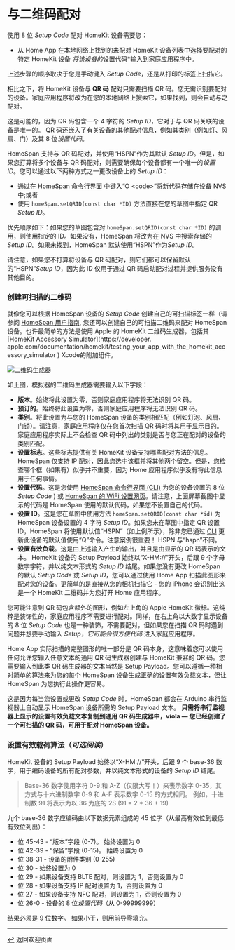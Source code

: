 # 与二维码配对

使用 8 位 *Setup Code* 配对 HomeKit 设备需要您：

* 从 Home App 在本地网络上找到的未配对 HomeKit 设备列表中选择要配对的特定 HomeKit 设备
*将该设备的*设置代码*输入到家庭应用程序中。

上述步骤的顺序取决于您是手动键入 *Setup Code*，还是从打印的标签上扫描它。

相比之下，将 HomeKit 设备与 **QR 码** 配对只需要扫描 QR 码。您无需识别要配对的设备。家庭应用程序将改为在您的本地网络上搜索它，如果找到，则会自动与之配对。

这是可能的，因为 QR 码包含一个 4 字符的 *Setup ID*，它对于与 QR 码关联的设备是唯一的。 QR 码还嵌入了有关设备的其他配对信息，例如其类别（例如灯、风扇、门）及其 8 位*设置代码*。

HomeSpan 支持与 QR 码配对，并使用“HSPN”作为其默认 *Setup ID*。但是，如果您打算将多个设备与 QR 码配对，则需要确保每个设备都有一个唯一的*设置 ID*。您可以通过以下两种方式之一更改设备上的 *Setup ID*：

* 通过在 HomeSpan [命令行界面](https://github.com/HomeSpan/HomeSpan/blob/master/docs/CLI.md) 中键入“O \<code\>”将新代码存储在设备 NVS 中;或者
* 使用 `homeSpan.setQRID(const char *ID)` 方法直接在您的草图中指定 QR *Setup ID*。
  
优先顺序如下：如果您的草图包含对 `homeSpan.setQRID(const char *ID)` 的调用，则使用指定的 ID。如果没有，HomeSpan 将改为在 NVS 中搜索存储的 *Setup ID*。如果未找到，HomeSpan 默认使用“HSPN”作为*Setup ID*。
  
请注意，如果您不打算将设备与 QR 码配对，则它们都可以保留默认的“HSPN”*Setup ID*，因为此 ID 仅用于通过 QR 码启动配对过程并提供服务没有其他目的。

### 创建可扫描的二维码

就像您可以根据 HomeSpan 设备的 *Setup Code* 创建自己的可扫描标签一样（请参阅 [HomeSpan 用户指南](https://github.com/abackup/HomeSpan-zh/blob/master/docs/UserGuide.md#创建可扫描的二维码), 您还可以创建自己的可扫描二维码来配对 HomeSpan 设备。也许最简单的方法是使用 Apple 的 HomeKit 二维码生成器，包括其 [HomeKit Accessory Simulator](https://developer. apple.com/documentation/homekit/testing_your_app_with_the_homekit_accessory_simulator ) Xcode的附加组件。

![二维码生成器](images/QRCode.png)

如上图，模拟器的二维码生成器需要输入以下字段：

* **版本**。始终将此设置为零，否则家庭应用程序将无法识别 QR 码。
* **预订的**。始终将此设置为零，否则家庭应用程序将无法识别 QR 码。
* **类别**。将此设置为与您的 HomeSpan 设备的类别相匹配（例如灯泡、风扇、门锁）。请注意，家庭应用程序仅在您首次扫描 QR 码时将其用于显示目的。家庭应用程序实际上不会检查 QR 码中列出的类别是否与您正在配对的设备的类别匹配。
* **设置标志**。这些标志提供有关 HomeKit 设备支持哪些配对方法的信息。 HomeSpan 仅支持 IP 配对，因此您选中该框并将其他两个留空。但是，您检查哪个框（如果有）似乎并不重要，因为 Home 应用程序似乎没有将此信息用于任何事情。
* **设置代码**。这是您使用 [HomeSpan 命令行界面 (CLI)](https://github.com/HomeSpan/HomeSpan/blob/master/docs/CLI.md) 为您的设备设置的 8 位 *Setup Code* ) 或 [HomeSpan 的 WiFi 设置网页](https://github.com/HomeSpan/HomeSpan/blob/master/docs/UserGuide.md#setting-homespans-wifi-credentials-and-setup-code)。请注意，上面屏幕截图中显示的代码是 HomeSpan 使用的默认代码，如果您不设置自己的代码。
* **设置 ID**。这是您在草图中使用方法 `homeSpan.setQRID(const char *id)` 为 HomeSpan 设备设置的 4 字符 *Setup ID*。如果您未在草图中指定 QR 设置 ID，HomeSpan 将使用默认值“HSPN”（如上例所示），除非您已通过 [CLI](CLI.md) 更新此设备的默认值使用“Q”命令。注意案例很重要！ HSPN 与“hspn”不同。
* **设置有效负载**。这是由上述输入产生的输出，并且是由显示的 QR 码表示的文本。 HomeKit 设备的 Setup Payload 始终以“X-HM://”开头，后跟 9 个字母数字字符，并以纯文本形式的 *Setup ID* 结尾。如果您没有更改 HomeSpan 的默认 *Setup Code* 或 *Setup ID*，您可以通过使用 Home App 扫描此图形来配对您的设备。更简单的是直接从您的相机扫描它 - 您的 iPhone 会识别出这是一个 HomeKit 二维码并为您打开 Home 应用程序。

您可能注意到 QR 码包含额外的图形，例如左上角的 Apple HomeKit 徽标。这纯粹是装饰性的，家庭应用程序不需要进行配对。同样，在右上角以大数字显示设备的 8 位 *Setup Code* 也是一种装饰，不需要配对，但如果您在扫描 QR 码时遇到问题并想要手动输入 *Setup，它可能会很方便代码* 进入家庭应用程序。

Home App 实际扫描的完整图形的唯一部分是 QR 码本身，这意味着您可以使用任何允许您输入任意文本的通用 QR 码生成器创建与 HomeKit 兼容的 QR 码。您需要输入到此类 QR 码生成器的文本当然是 Setup Payload。您可以遵循一种相对简单的算法来为您的每个 HomeSpan 设备生成正确的设置有效负载文本，但让 HomeSpan 为您执行此操作更容易。

这是因为每当您设置或更改 *Setup Code* 时，HomeSpan 都会在 Arduino 串行监视器上自动显示 HomeSpan 设备所需的 Setup Payload 文本。 **只需将串行监视器上显示的设置有效负载文本复制到通用 QR 码生成器中，viola — 您已经创建了一个可扫描的 QR 码，可用于配对 HomeSpan 设备。**

### 设置有效载荷算法（*可选阅读*）

HomeKit 设备的 Setup Payload 始终以“X-HM://”开头，后跟 9 个 base-36 数字，用于编码设备的所有配对参数，并以纯文本形式的设备的 *Setup ID* 结尾。

> Base-36 数字使用字符 0-9 和 A-Z（仅限大写！）来表示数字 0-35，其方式与十六进制数字 0-9 和 A-F 表示数字 0-15 的方式相同。 例如，十进制数 91 将表示为以 36 为底的 2S (91 = 2 * 36 + 19)

九个 base-36 数字应编码由以下数据元素组成的 45 位字（从最高有效位到最低有效位列出）：

* 位 45-43 - “版本”字段 (0-7)。 始终设置为 0
* 位 42-39 - “保留”字段 (0-15)。 始终设置为 0
* 位 38-31 - 设备的附件类别 (0-255)
* 位 30 - 始终设置为 0
* 位 29 - 如果设备支持 BLTE 配对，则设置为 1，否则设置为 0
* 位 28 - 如果设备支持 IP 配对设置为 1，否则设置为 0
* 位 27 - 如果设备支持 NFC 配对，则设置为 1，否则设置为 0
* 位 26-0 - 设备的 8 位*设置代码*（从 0-99999999）

结果必须是 9 位数字。 如果小于，则用前导零填充。

---

[↩️](README.md) 返回欢迎页面


